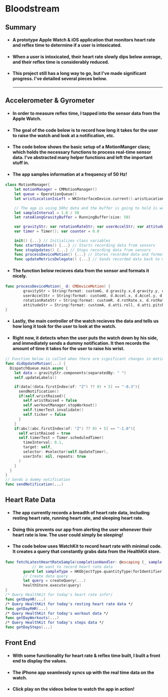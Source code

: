 

# **Bloodstream**

## **Summary**

- #### A prototype Apple Watch & iOS application that monitors heart rate and reflex time to determine if a user is intoxicated.

- #### When a user is intoxicated, their heart rate slowly dips below average, and their reflex time is considerably reduced.

- #### This project still has a long way to go, but I've made significant progress. I've detailed several pieces below.

  ---

## **Accelerometer & Gyrometer**

- #### In order to measure reflex time, I tapped into the sensor data from the Apple Watch. 

- #### The goal of the code below is to record how long it takes for the user to raise the watch and look at a notification, etc.

- #### The code below shows the basic setup of a MotionManger class; which holds the necessary functions to process real-time sensor data. I've abstracted many helper functions and left the important stuff in. 

- #### The app samples information at a frequency of 50 Hz!

```swift
class MotionManager{
    let motionManager = CMMotionManager()
    let queue = OperationQueue()
    let wristLocationIsLeft = WKInterfaceDevice.current().wristLocation == .left
    
    // The app is using 50hz data and the buffer is going to hold 1s worth of data.
    let sampleInterval = 1.0 / 50
    let rateAlongGravityBuffer = RunningBuffer(size: 50)
    
    var gravityStr; var rotationRateStr; var userAccelStr; var attitudeStr;
    var timer = Timer(); var counter = 0.0
    
    init() {...} // Initializes class variables
    func startUpdates() {...} // Starts recording data from sensors
    func stopUpdates() {...} // Stops recording data from sensors
    func processDeviceMotion() {...} // Stores recorded data and formats it nicely
    func updateMetricsDelegate() {...} // Sends recorded data back to main swift file
```

- #### The function below recieves data from the sensor and formats it nicely.

```swift
func processDeviceMotion(_ d: CMDeviceMotion) {
        gravityStr = String(format: customG, d.gravity.x,d.gravity.y, d.gravity.z)
        userAccelStr = String(format: customU, d.Accel.x, d.Accel.y, d.Accel.z)
        rotationRateStr = String(format: customR, d.rotRate.x, d.rotRate.y, d.rotRate.z)
        attitudeStr = String(format: customA, d.atti.roll, d.atti.pitch, d.atti.yaw)
}
```

- #### Lastly, the main controller of the watch recieves the data and tells us how long it took for the user to look at the watch.

- #### Right now, it detects when the user puts the watch down by his side, and immediately sends a dummy notification. It then records the amount of time it takes for the user to raise his wrist.

```swift
// Function below is called when there are significant changes in motion
func didUpdateMotion(...) {
  DispatchQueue.main.async {
    let data = gravityStr.components(separatedBy: " ")
    self.updateLabels()

    if(data[(data.firstIndex(of: "Z") ?? 0) + 5] == "-0.3"){
      sendNotification()
      if(self.wristRaised){
        self.wristRaised = false
        self.workoutManager.stopWorkout()
        self.timerTest.invalidate()
        self.ticker = false
      }
    }
    if(abc[(abc.firstIndex(of: "Z") ?? 0) + 5] == "-1.0"){
      self.wristRaised = true
      self.timerTest = Timer.scheduledTimer(
        timeInterval: 0.1, 
        target: self, 
        selector: #selector(self.UpdateTimer), 
        userInfo: nil, repeats: true
      )
    }
  }
}
// Sends a dummy notification
func sendNotification(...)
```

## **Heart Rate Data**

- #### The app currently records a breadth of heart rate data, including resting heart rate, running heart rate, and sleeping heart rate.

- #### Doing this prevents our app from alerting the user whenever their heart rate is low. The user could simply be sleeping!

- #### The code below uses WatchKit to record heart rate with minimal code. It creates a query that constantly grabs data from the HealthKit store. 

```swift
func fetchLatestHeartRateSample(completionHandler: @escaping (_ sample: HKQuantitySample) -> Void) {
  			// We want to record heart rate data
        guard let sampleType = HKObjectType.quantityType(forIdentifier:heartRate)
       	// Create data query
        let query = createQuery(...)
        healthStore.execute(query)
}
/* Query HealthKit for today's heart rate info*/
func getDayHR(...)
/* Query HealthKit for today's resting heart rate data */
func getDayRHR(...)
/* Query HealthKit for today's workout data */
func getDayWorkouts(...)
/* Query HealthKit for today's steps data */
func getDaySteps(...)
```

## **Front End**

- #### With some functionality for heart rate & reflex time built, I built a front end to display the values. 

- #### The iPhone app seamlessly syncs up with the real time data on the watch. 

- #### Click play on the videos below to watch the app in action!

